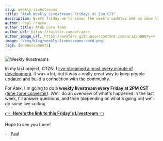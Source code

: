 ```yaml
---
slug: weekly-livestreams
title: "Atek Weekly Livestream: Fridays at 2pm CST"
description: Every friday we'll cover the week's updates and do some live coding.
author: Paul Frazee
author_title: Atek Core Team
author_url: https://twitter.com/pfrazee
author_image_url: https://avatars.githubusercontent.com/u/1270099?v=4
image: "/img/blog/weekly-livestreams-card.png"
tags: [announcements]
---
```


![Weekly livestreams](/img/blog/weekly-livestreams-lg.png)

In my last project, CTZN, I [live-streamed almost every minute of development](https://ctzn.network/dev-vlog). It was a lot, but it was a really great way to keep people updated and build a connection with the community.

For Atek, I'm going to do a **weekly livestream every Friday at 2PM CST** ([time zone converter](https://dateful.com/time-zone-converter?t=12pm&tz2=San-Francisco-California)).
We'll do an overview of what's happened in the last week, I'll answer questions, and then (depending on what's going on) we'll do some live coding.

<a href="https://youtu.be/_Bil4wRwXyM" class="highlighted-link">👉 &nbsp;<strong>Here's the link to this Friday's Livestream</strong>&nbsp;👈</a>

Hope to see you there!

&mdash; [Paul](https://twitter.com/pfrazee)